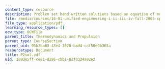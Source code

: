 ```yaml
---
content_type: resource
description: Problem set hand written solutions based on equation of motion.
file: /media/courses/16-01-unified-engineering-i-ii-iii-iv-fall-2005-spring-2006/1693e5ffce81d296cbb182f0324a92e2_P2sol.pdf
file_type: application/pdf
learning_resource_types: []
ocw_type: OCWFile
parent_title: Thermodynamics and Propulsion
parent_type: CourseSection
parent_uid: 05b2ba63-43e4-3028-bad4-cdf50e0b363a
resourcetype: Document
title: P2sol.pdf
uid: 1693e5ff-ce81-d296-cbb1-82f0324a92e2
---
```

